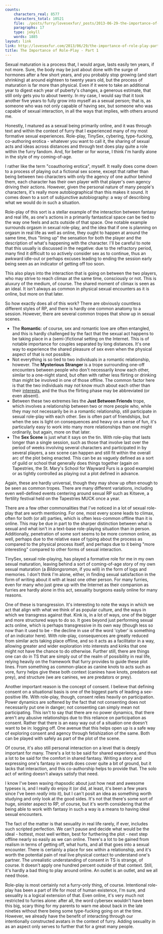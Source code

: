 ```yaml
---
counts:
    characters_real: 8577
    characters_total: 10521
    file: ./posts/furry/lovesexfur/_posts/2013-06-29-the-importance-of-role-play-part-1.markdown
    paragraphs: 17
    type: jekyll
    words: 1885
layout: link
link: http://lovesexfur.com/2013/06/29/the-importance-of-role-play-part-1/
title: The Importance of Role-Play - Part 1
---
```


Sexual maturation is a process that, I would argue, lasts easily ten years, if
not more.  Sure, the body may be just about done with the surge of hormones
after a few short years, and you probably stop growing (and start shrinking) at
around eighteen to twenty years old, but the process of maturation is far more
than physical.  Even if it were to take an additional year to digest each year
of puberty's changes, a generous estimate, that still only gets you to about
twenty.  In my case, I would say that it took another five years to fully grow
into myself as a sexual person; that is, as someone who was not only capable of
having sex, but someone who was capable of sexual interaction, in all the ways
that implies, with others around me.

Honestly, I matured as a sexual being primarily online, and it was through text
and within the context of furry that I experienced many of my most formative
sexual experiences.  Role-play, TinySex, cybering, type-fucking, co-authoring
erotica - whatever you want to call it, the sharing of sexual acts and ideas
across distances and through text does play quite a role within the furry
fandom.  And, for better or for worse, I think I'm hardly alone in the style of
my coming-of-age.<!--more-->

I rather like the term "coauthoring erotica", myself.  It really does come down
to a process of playing out a fictional sex scene, except that rather than being
between two characters with only the agency of one author behind them, each
character has their own player with that player's own agency driving their
actions.  However, given the personal nature of many people's characters, it's
really more autobiographical than this makes it sound.  It comes down to a sort
of subjunctive autobiography: a way of describing what we would do in such a
situation.

Role-play of this sort is a stellar example of the interaction between fantasy
and real life, as one's actions in a primarily fantastical space can be tied to
the way one feels and acts outside of that space.  One notable example surrounds
orgasm in sexual role-play, and the idea that if one is planning on orgasm in
real life as well as online, they ought to happen at around the same time, thus
"lining up" the sensation for both the player and the description of what's
happening with the character. I'll be careful to note that this usually is
discussed in the negative: due to the refractory period, many find it difficult
to so actively consider sex as to continue, thus an awkward idle-out or perhaps
excuses leading to ending the session early being seen as an indicator of
getting off too soon.  

This also plays into the interaction that is going on between the two players,
who may strive to reach climax at the same time, consciously or not.  This is
aluxury of the medium, of course.  The shared moment of climax is seen as an
ideal. It isn't always as common in physical sexual encounters as it is online,
but more on that later.

So how exactly does all of this work?  There are obviously countless different
styles of RP, and there is hardly one common anatomy to a session.  However,
there are several common tropes that show up in sexual scenes.

* The **Romantic**: of course, sex and romantic love are often entangled, and
this is hardly challenged by the fact that the sexual act happens to be taking
place in a (semi-)fictional setting on the Internet.  This is of notable
importance for couples separated by long distances.  It's one way to experience
the shared pleasure of sex even when the physical aspect of that is not
possible. 
* Not everything is so tied to two individuals in a romantic relationship,
however. The **Mysterious Stranger** is a trope surrounding one-off encounters
between people who don't necessarily know each other, similar to a one-night
stand, but often with rather less flirting or drinking than might be involved in
one of those offline.  The common factor here is that the two individuals may
not know much about each other than their [interests][1], and the thus the
flirting phase may be abbreviated (or even absent). 
* Between these two extremes lies the **Just Between Friends** trope, which
involves a relationship between two or more people who, while they may not
necessarily be in a romantic relationship, still participate in sexual role-play
with each other.  Sex is often part of friendships, but when the sex is light on
consequences and heavy on a sense of fun, it's particularly easy to work into
many more relationships than one might ordinarily, but again, more on that
later. 
* The **Sex Scene** is just what it says on the tin.  With role-play that lasts
longer than a single session, such as those that involve last over the period of
weeks involving several characters and participated in by several players, a sex
scene can happen and still fit within the overall arc of the plot being enacted.
This can be as vaguely defined as a sort of guild or school that generally does
things together (again on Tapestries, the St. Mary's School for Wayward Furs is
a good example) or as tightly controlled as playing out a plot defined in
advance.

Again, these are hardly universal, though they may show up often enough to be
seen as common tropes.  There are many different variations, including even
well-defined events centering around sexual RP such as Kitseve, a fertility
festival held on the Tapestries MUCK once a year.

There are a few other commonalities that I've noticed in a lot of sexual
role-play that are worth mentioning.  For one, most every scene leads to climax,
often for both (or all) parties, which is often less-common offline than it is
online.  This may be due in part to the sharper distinction between what is
sexual and what isn't in a text-base role-playing situation than in person.
Additionally, penetration of some sort seems to be more common online, as well,
perhaps due to the relative ease of typing about the process as compared to the
physical process itself, and perhaps due to it being "more interesting" compared
to other forms of sexual interaction.

TinySex, sexual role-playing, has played a formative role for me in my own
sexual maturation, leaving behind a sort of coming-of-age story of my own sexual
maturation (a *Bildongsroman*, if you will) in the form of logs and memories.  I
don't think I'm alone, either, in finding sexual satisfaction in the form of
writing about it with at least one other person.  For many furries, even for
many who just grew up with the Internet as their companion as furries are hardly
alone in this act, sexuality burgeons easily online for many reasons.

One of these is transgression.  It's interesting to note the ways in which we
act that align with what we think of as popular culture, and the ways in which
we transgress against that.  Kink is, in a lot of ways, one of the bigger and
more structured ways to do so.  It goes beyond just performing sexual acts
online, which is perhaps transgressive in its own way (though less so now than
it used to be - the decline in use of the word 'cyber' is something of an
indicator here).  With role-play, consequences are greatly reduced from similar
acts taking place offline, and so it acts as a facilitator in a way, allowing
greater and wider exploration into interests and kinks that one might not have
the chance to do otherwise.  Further still, there are things one can do in TS
that are simply out of the realm of possibility in real life, relying heavily on
the framework that furry provides to guide these plot lines.  From something as
common-place as canine knots to acts such as vore, furry helps give these both
context (canines have knots, predators eat prey), and structure (we are canines,
we are predators or prey).

Another important reason is the concept of consent.  I believe that defining
consent on a situational basis is one of the biggest parts of leading a
sex-positive life.  With role-play, though, consent relies heavily on
participation.  Power dynamics are softened by the fact that not consenting does
not necessarily put one in danger; not consenting can simply mean not
participating.  This isn't to say that there are no power dynamics, that there
aren't any abusive relationships due to this reliance on participation as
consent.  Rather that there is an easy way out of a situation one doesn't want
to be in: logging off.  One avenue that this helps open up is a safe way of
exploring consent and agency through fetishization of the same.  Both can be
played with safely as part of the plot of the scene.

Of course, it's also still personal interaction on a level that is deeply
important for many.  There's a lot to be said for shared experience, and thus a
lot to be said for the comfort in shared fantasy.  Writing a story and
expressing one's fantasy in words does cover quite a bit of ground, but it lacks
that interaction, and this co-authorship helps to provide that.  The solo act of
writing doesn't always satisfy that need.

I know I've been waxing rhapsodic about just how neat and awesome typesex is,
and I really do enjoy it (or did, at least, it's been a few years since I've
been *really* into it), but I can't posit an idea as something worth studying
and only look at the good sides.  It's not that there's some sort of huge,
sinister aspect to RP, of course, but it's worth considering that the being able
to work with fantasy in such a way is a means to having ideal sexual encounters.

The fact of the matter is that sexuality in real life rarely, if ever, includes
such scripted perfection.  We can't pause and decide what would be the ideal -
hottest, most well written, best for furthering the plot - next step offline
nearly so easily as we can online.  There's a lot to be gained from realism in
terms of getting off, what hurts, and all that goes into a sexual encounter.
There is certainly a place for sex within a relationship, and it's worth the
potential pain of real live physical contact to understand one's partner. The
unrealistic understanding of consent in TS is strange, of course.  It doesn't
apply one hundred percent outside of that context. Still, it's hardly a bad
thing to play around online.  An outlet is an outlet, and we all need those. 

Role-play is most certainly not a furry-only thing, of course.  Intentional
role-play has been a part of life for most of human existence, I'm sure, and
sexuality is a logical extension of that.  Even online, it's very much not
restricted to furries alone: after all, the word cybersex wouldn't have been
this big, scary thing for my parents to warn me about back in the late nineties
without there being some type-fucking going on at the time.  However, we already
have the benefit of interacting through our intentionally constructed avatars in
the context of furry.  Adding sexuality in as an aspect only serves to further
that for a great many people.

[1]: http://adjectivespecies.com/wp-content/uploads/2011/11/Tapestries_Flow.png
